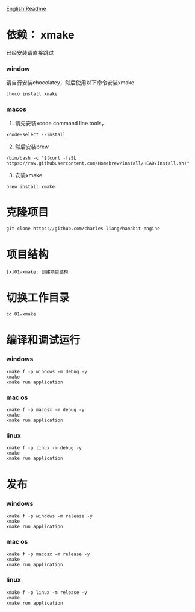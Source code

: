 [English Readme](./readme.md)

# 依赖： xmake

已经安装请直接跳过

### window 

请自行安装chocolatey，然后使用以下命令安装xmake

``` shell
choco install xmake
```

### macos


1. 请先安装xcode command line tools，

``` shell
xcode-select --install
```

2. 然后安装brew

``` shell
/bin/bash -c "$(curl -fsSL https://raw.githubusercontent.com/Homebrew/install/HEAD/install.sh)"
```

3. 安装xmake

``` shell
brew install xmake
```

# 克隆项目

``` shell
git clone https://github.com/charles-liang/hanabit-engine
```

# 项目结构

```
[x]01-xmake: 创建项目结构
```

# 切换工作目录
``` shell
cd 01-xmake
```

# 编译和调试运行

### windows
``` shell
xmake f -p windows -m debug -y
xmake
xmake run application
```

### mac os 
``` shell
xmake f -p macosx -m debug -y
xmake
xmake run application
```

### linux
``` shell
xmake f -p linux -m debug -y
xmake
xmake run application
```

# 发布

### windows
``` shell
xmake f -p windows -m release -y
xmake
xmake run application
```

### mac os 
``` shell
xmake f -p macosx -m release -y
xmake
xmake run application
```

### linux
``` shell
xmake f -p linux -m release -y
xmake
xmake run application
```